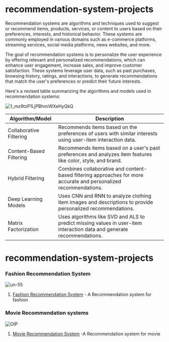 # recommendation-system-projects

Recommendation systems are algorithms and techniques used to suggest or recommend items, products, services, or content to users based on their preferences, interests, and historical behavior. These systems are commonly employed in various domains such as e-commerce platforms, streaming services, social media platforms, news websites, and more.

The goal of recommendation systems is to personalize the user experience by offering relevant and personalized recommendations, which can enhance user engagement, increase sales, and improve customer satisfaction. These systems leverage user data, such as past purchases, browsing history, ratings, and interactions, to generate recommendations that match the user's preferences or predict their future interests.

 Here's a revised table summarizing the algorithms and models used in recommendation systems:
 
![1_mz9tzP1LjPBhmiWXeHyQkQ](https://github.com/mohansharma077/recommendation-system-projects/assets/104629829/8831e865-e97c-4d17-8416-bfbe4f00efd0)



| Algorithm/Model | Description |
|-----------------|-------------|
| Collaborative Filtering | Recommends items based on the preferences of users with similar interests using user-item interaction data.|
| Content-Based Filtering | Recommends items based on a user's past preferences and analyzes item features like color, style, and brand.|
| Hybrid Filtering | Combines collaborative and content-based filtering approaches for more accurate and personalized recommendations.|
| Deep Learning Models | Uses CNN and RNN to analyze clothing item images and descriptions to provide personalized recommendations.|
| Matrix Factorization | Uses algorithms like SVD and ALS to predict missing values in user-item interaction data and generate recommendations.|


# recommendation-system-projects



<h3>Fashion Recommendation System</h3>

![un-55](https://github.com/mohansharma077/Fashion-Recommendation-System-using-resnet50)

1. [Fashion Recommendation System](https://github.com/mohansharma077/Student-Performance-Grade-Analysis-and-Prediction-) - A Recommendation system for fashion

<h3>Movie Recommendation systems</h3>

![OIP](https://github.com/mohansharma077/Movie-Recommender-System)

1. [Movie Recommendation System](https://github.com/mohansharma077/Movie-Recommender-System) -A Recommendation system for movie


